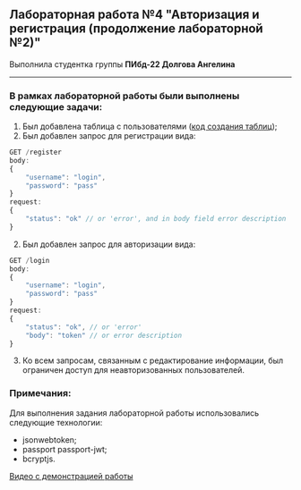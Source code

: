 ## Лабораторная работа №4 "Авторизация и регистрация (продолжение лабораторной №2)"

Выполнила студентка группы **ПИбд-22 Долгова Ангелина**

******

### В рамках лабораторной работы были выполнены следующие задачи:
1. Был добавлена таблица с пользователями ([код создания таблиц](./configurations/tables.sql));
1. Был добавлен запрос для регистрации вида:
```js
GET /register
body:
{
    "username": "login",
    "password": "pass"
}
request:
{
    "status": "ok" // or 'error', and in body field error description
}
```
2. Был добавлен запрос для авторизации вида:
```js
GET /login
body:
{
    "username": "login",
    "password": "pass"
}
request:
{
    "status": "ok", // or 'error'
    "body": "token" // or error description
}
```
3. Ко всем запросам, связанным с редактирование информации, был ограничен доступ для неавторизованных пользователей.

### Примечания:
Для выполнения задания лабораторной работы использовались следующие технологии:
* jsonwebtoken;
* passport passport-jwt;
* bcryptjs.


[Видео c демонстрацией работы](https://drive.google.com/file/d/1oGC2L1gEWP9wcWTmwXUn55QRpf8IGrnJ/view?usp=sharing)
